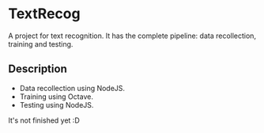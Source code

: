 # TextRecog

A project for text recognition. It has the complete pipeline: data recollection, training and testing.

## Description

* Data recollection using NodeJS.
* Training using Octave.
* Testing using NodeJS.

It's not finished yet :D